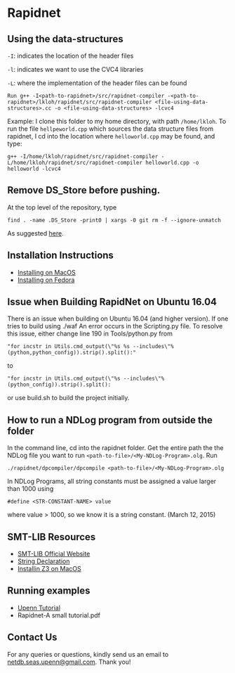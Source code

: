
Rapidnet
========

Using the data-structures
-------------------------

`-I`: indicates the location of the header files

`-l`: indicates we want to use the CVC4 libraries

`-L`: where the implementation of the header files can be found

    Run g++ -I<path-to-rapidnet>/src/rapidnet-compiler -<path-to-rapidnet>/lkloh/rapidnet/src/rapidnet-compiler <file-using-data-structures>.cc -o <file-using-data-structures> -lcvc4

Example: I clone this folder to my home directory, with path `/home/lkloh`. To run the file `hellpeworld.cpp` which sources the data structure files from rapidnet, I cd into the location where `helloworld.cpp` may be found, and type:

    g++ -I/home/lkloh/rapidnet/src/rapidnet-compiler -L/home/lkloh/rapidnet/src/rapidnet-compiler helloworld.cpp -o helloworld -lcvc4

Remove DS_Store before pushing.
-------------------------------

At the top level of the repository, type

    find . -name .DS_Store -print0 | xargs -0 git rm -f --ignore-unmatch
    
As suggested [here](http://stackoverflow.com/questions/107701/how-can-i-remove-ds-store-files-from-a-git-repository).


Installation Instructions
-------------------------
* [Installing on MacOS](https://github.com/lkloh/rapidnet/wiki/Installing-On-MacOS)
* [Installing on Fedora](https://github.com/powerist/rapidnet/wiki/Installing-on-Fedora-Cluster-Machine)


Issue when Building RapidNet on Ubuntu 16.04
----------------------------------------------

There is an issue when building on Ubuntu 16.04 (and higher version). If one tries to build using ./waf An error occurs in the Scripting.py file. To resolve this issue, either change line 190 in Tools/python.py from

``` 
"for incstr in Utils.cmd_output(\"%s %s --includes\"%(python,python_config)).strip().split():"
```

to

```
"for incstr in Utils.cmd_output(\"%s --includes\"%(python_config)).strip().split():
```

or use build.sh to build the project initially.

How to run a NDLog program from outside the folder
--------------------------------------------------

In the command line, cd into the rapidnet folder. Get the entire path the the NDLog file you want to run `<path-to-file>/<My-NDLog-Program>.olg`. Run 

    ./rapidnet/dpcompiler/dpcompile <path-to-file>/<My-NDLog-Program>.olg
    
In NDLog Programs, all string constants must be assigned a value larger than 1000 using 

    #define <STR-CONSTANT-NAME> value
    
where value > 1000,  so we know it is a string constant. (March 12, 2015)

SMT-LIB Resources
-----------------
* [SMT-LIB Official Website](http://smtlib.cs.uiowa.edu/)
* [String Declaration](http://cvc4.cs.nyu.edu/wiki/Strings)
* [Installin Z3 on MacOS](http://z3.codeplex.com/wikipage?title=Building%20the%20unstable%20%28working-in-progress%29%20branch&referringTitle=Documentation)

Running examples
----------------
* [Upenn Tutorial](http://netdb.cis.upenn.edu/rapidnet/doxygen/html/rapidnet-ndlog-application.html)
* Rapidnet-A small tutorial.pdf

Contact Us
--------------

For any queries or questions, kindly send us an email to netdb.seas.upenn@gmail.com. Thank you!
